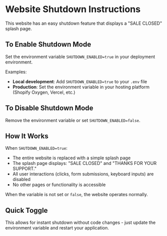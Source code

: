 # Website Shutdown Instructions

This website has an easy shutdown feature that displays a "SALE CLOSED" splash page.

## To Enable Shutdown Mode

Set the environment variable `SHUTDOWN_ENABLED=true` in your deployment environment.

Examples:
- **Local development**: Add `SHUTDOWN_ENABLED=true` to your `.env` file
- **Production**: Set the environment variable in your hosting platform (Shopify Oxygen, Vercel, etc.)

## To Disable Shutdown Mode

Remove the environment variable or set `SHUTDOWN_ENABLED=false`.

## How It Works

When `SHUTDOWN_ENABLED=true`:
- The entire website is replaced with a simple splash page
- The splash page displays: "SALE CLOSED" and "THANKS FOR YOUR SUPPORT."
- All user interactions (clicks, form submissions, keyboard inputs) are disabled
- No other pages or functionality is accessible

When the variable is not set or `false`, the website operates normally.

## Quick Toggle

This allows for instant shutdown without code changes - just update the environment variable and restart your application. 